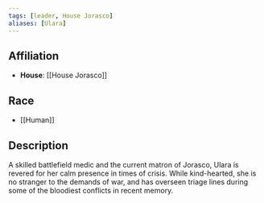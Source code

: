 ```yaml
---
tags: [leader, House Jorasco]
aliases: [Ulara]
---
```


## Affiliation
- **House**: [[House Jorasco]]

## Race
- [[Human]]

## Description
A skilled battlefield medic and the current matron of Jorasco, Ulara is revered for her calm presence in times of crisis. While kind-hearted, she is no stranger to the demands of war, and has overseen triage lines during some of the bloodiest conflicts in recent memory.
